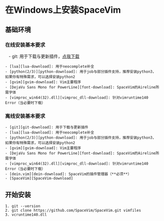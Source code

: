# 在Windows上安装SpaceVim

## 基础环境

### 在线安装基本要求

    - git: 用于下载与更新插件，[点我下载][git-download]
    
    - [lua][lua-download]: 用于neocomplete补全
    - [python(2/3)][python-download]: 用于job与部分插件支持，推荐安装python3，如果你有特殊需求，可以选择安装python2
    - [gvim][gvim-download]: Vim主要程序
    - [DejaVu Sans Mono for PowerLine][font-download]: SpaceVim的Aireline所需字体
    - [vimproc_win64(32).dll][vimproc_dll-download]: 针对vimruntime140 Error（当必要时下载）

### 离线安装基本要求

    - [git][git-download]: 用于下载与更新插件
    - [lua][lua-download]: 用于neocomplete补全
    - [python(2/3)][python-download]: 用于job与部分插件支持，推荐安装python3，如果你有特殊需求，可以选择安装python2
    - [gvim][gvim-download]: Vim主要程序
    - [DejaVu Sans Mono for PowerLine][font-download]: SpaceVim的Aireline所需字体
    - [vimproc_win64(32).dll][vimproc_dll-download]: 针对vimruntime140 Error（当必要时下载）
    - [dein.vim][dein-download]: SpaceVim的插件管理器（**必须**）
    - [SpaceVim][SpaceVim-download]

## 开始安装

    1. git --version
    2. git clone https://github.com/SpaceVim/SpaceVim.git vimfiles
    3. vcruntime140.dll

[git-download]: https://git-scm.com/download
[lua-download]: http://luabinaries.sourceforge.net/download.html
[python-download]: https://www.python.org/downloads
[gvim-download]: https://github.com/vim/vim-win32-installer/releases
[vimproc_dll-download]: https://www.dllme.com/dll/download/29939/vcruntime140.dll
[font-download]: https://github.com/wsdjeg/DotFiles/blob/master/fonts/DejaVu%20Sans%20Mono%20for%20Powerline.ttf
[dein-download]: https://github.com/Shougo/dein.vim.git
[SpaceVim-download]: https://github.com/SpaceVim/SpaceVim.git

